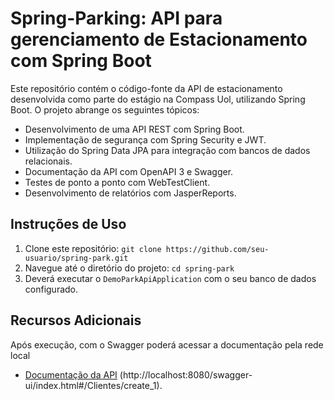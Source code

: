 # Spring-Parking: API para gerenciamento de Estacionamento com Spring Boot

Este repositório contém o código-fonte da API de estacionamento desenvolvida como parte do estágio na Compass Uol, utilizando Spring Boot. O projeto abrange os seguintes tópicos:

- Desenvolvimento de uma API REST com Spring Boot.
- Implementação de segurança com Spring Security e JWT.
- Utilização do Spring Data JPA para integração com bancos de dados relacionais.
- Documentação da API com OpenAPI 3 e Swagger.
- Testes de ponto a ponto com WebTestClient.
- Desenvolvimento de relatórios com JasperReports.

## Instruções de Uso

1. Clone este repositório: `git clone https://github.com/seu-usuario/spring-park.git`
2. Navegue até o diretório do projeto: `cd spring-park`
3. Deverá executar o `DemoParkApiApplication` com o seu banco de dados configurado.

## Recursos Adicionais

Após execução, com o Swagger poderá acessar a documentação pela rede local
- [Documentação da API](#) (http://localhost:8080/swagger-ui/index.html#/Clientes/create_1).
